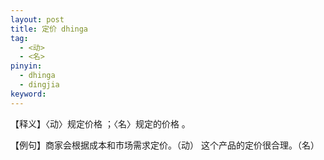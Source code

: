 ```yaml
---
layout: post
title: 定价 dhinga
tag:
  - <动>
  - <名>
pinyin: 
  - dhinga
  - dingjia
keyword: 
---
```



【释义】〈动〉规定价格 ；〈名〉规定的价格 。                
                                                        
【例句】商家会根据成本和市场需求定价。（动） 这个产品的定价很合理。（名）             
                            
                
                
